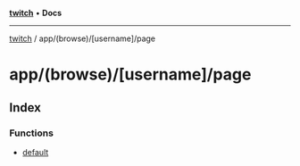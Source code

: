 [**twitch**](../../../../README.md) • **Docs**

***

[twitch](../../../../modules.md) / app/(browse)/\[username\]/page

# app/(browse)/\[username\]/page

## Index

### Functions

- [default](functions/default.md)
